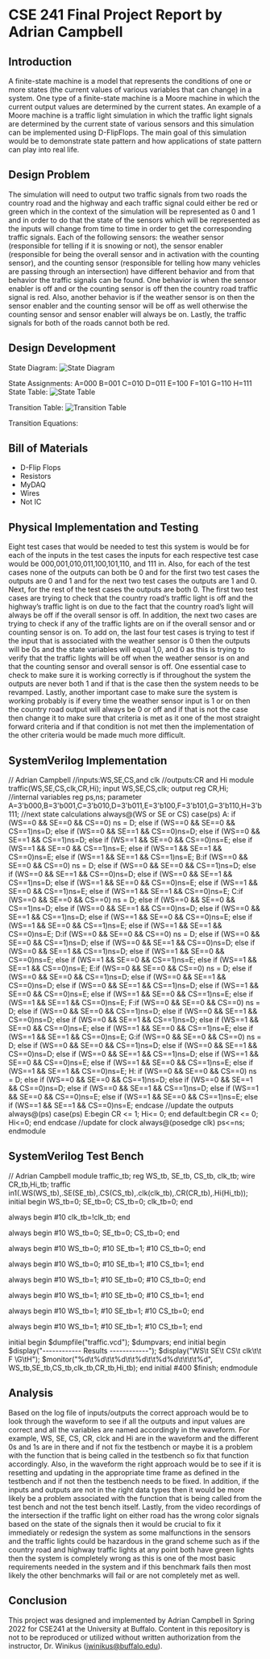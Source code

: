 # CSE 241 Final Project Report by Adrian Campbell
## Introduction
  A finite-state machine is a model that represents the conditions of one or more states (the current values of various variables that can change) in a system.  One type of a finite-state machine is a Moore machine in which the current output values are determined by the current states. An example of a Moore machine is a traffic light simulation in which the traffic light signals are determined by the current state of various sensors and this simulation can be implemented using D-FlipFlops. The main goal of this simulation would be to demonstrate state pattern and how applications of state pattern can play into real life. 
## Design Problem
  The simulation will need to output two traffic signals from two roads the country road and the highway and each traffic signal could either be red or green which in the context of the simulation will be represented as 0 and 1 and in order to do that the state of the sensors which will be represented as the inputs will change from time to time in order to get the corresponding traffic signals. Each of the following sensors: the weather sensor (responsible for telling if it is snowing or not), the sensor enabler (responsible for being the overall sensor and in activation with the counting sensor), and the counting sensor (responsible for telling how many vehicles are passing through an intersection) have different behavior and from that behavior the traffic signals can be found. One behavior is when the sensor enabler is off and or the counting sensor is off then the country road traffic signal is red. Also, another behavior is if the weather sensor is on then the sensor enabler and the counting sensor will be off as well otherwise the counting sensor and sensor enabler will always be on. Lastly, the traffic signals for both of the roads cannot both be red.
## Design Development
  State Diagram:
  ![State Diagram](IMG-0421.svg)

  State Assignments:
    A=000
    B=001
    C=010
    D=011
    E=100
    F=101
    G=110
    H=111
  State Table:
  ![State Table](State-Table.svg)
  
  Transition Table:
  ![Transition Table](Transition-Table.svg)
   
  Transition Equations:


  
## Bill of Materials

- D-Flip Flops
- Resistors
- MyDAQ
- Wires
- Not IC


## Physical Implementation and Testing
  Eight test cases that would be needed to test this system is would be for each of the inputs in the test cases the inputs for each respective test case would be 000,001,010,011,100,101,110, and 111 in.  Also, for each of the test cases none of the outputs can both be 0 and for the first two test cases the outputs are 0 and 1 and for the next two test cases the outputs are 1 and 0. Next, for the rest of the test cases the outputs are both 0.  The first two test cases are trying to check that the country road’s traffic light is off and the highway’s traffic light is on due to the fact that the country road’s light will always be off if the overall sensor is off. In addition, the next two cases are trying to check if any of the traffic lights are on if the overall sensor and or counting sensor is on. To add on, the last four test cases is trying to test if the input that is associated with the weather sensor is 0 then the outputs will be 0s and the state variables will equal 1,0, and 0 as this is trying to verify that the traffic lights will be off when the weather sensor is on and that the counting sensor and overall sensor is off. One essential case to check to make sure it is working correctly is if throughout the system the outputs are never both 1 and if that is the case then the system needs to be revamped. Lastly, another important case to make sure the system is working probably is if every time the weather sensor input is 1 or on then the country road output will always be 0 or off and if that is not the case then change it to make sure that criteria is met as it one of the most straight forward criteria and if that condition is not met then the implementation of the other criteria would be made much more difficult.
  
## SystemVerilog Implementation
// Adrian Campbell
//inputs:WS,SE,CS,and clk
//outputs:CR and Hi
module traffic(WS,SE,CS,clk,CR,Hi);
	input WS,SE,CS,clk;
	output reg CR,Hi;  
	//internal variables
	reg ps,ns;
	parameter 			  A=3'b000,B=3'b001,C=3'b010,D=3'b011,E=3'b100,F=3'b101,G=3'b110,H=3'b111;
	//next state calculations
	always@(WS or SE or CS)
		case(ps)
			A: if (WS==0 && SE==0 && CS==0) ns = D; 
   			else if (WS==0 && SE==0 && CS==1)ns=D;
   			else if (WS==0 && SE==1 && CS==0)ns=D;
  		 	else if (WS==0 && SE==1 && CS==1)ns=D;
   		 	else if (WS==1 && SE==0 && CS==0)ns=E;
   		 	else if (WS==1 && SE==0 && CS==1)ns=E;
         	else if (WS==1 && SE==1 && CS==0)ns=E;
         	else if (WS==1 && SE==1 && CS==1)ns=E;
		 	B:if (WS==0 && SE==0 && CS==0) ns = D; 
   	   		else if (WS==0 && SE==0 && CS==1)ns=D;
       		else if (WS==0 && SE==1 && CS==0)ns=D;
       		else if (WS==0 && SE==1 && CS==1)ns=D;
       		else if (WS==1 && SE==0 && CS==0)ns=E;
       		else if (WS==1 && SE==0 && CS==1)ns=E;
       		else if (WS==1 && SE==1 && CS==0)ns=E;
     		C:if (WS==0 && SE==0 && CS==0) ns = D; 
   	   		else if (WS==0 && SE==0 && CS==1)ns=D;
       		else if (WS==0 && SE==1 && CS==0)ns=D;
       		else if (WS==0 && SE==1 && CS==1)ns=D;
       		else if (WS==1 && SE==0 && CS==0)ns=E;
       		else if (WS==1 && SE==0 && CS==1)ns=E;
       		else if (WS==1 && SE==1 && CS==0)ns=E;
      		D:if (WS==0 && SE==0 && CS==0) ns = D; 
   	   		else if (WS==0 && SE==0 && CS==1)ns=D;
       		else if (WS==0 && SE==1 && CS==0)ns=D;
       		else if (WS==0 && SE==1 && CS==1)ns=D;
       		else if (WS==1 && SE==0 && CS==0)ns=E;
       		else if (WS==1 && SE==0 && CS==1)ns=E;
       		else if (WS==1 && SE==1 && CS==0)ns=E;
      		E:if (WS==0 && SE==0 && CS==0) ns = D; 
   	   		else if (WS==0 && SE==0 && CS==1)ns=D;
       		else if (WS==0 && SE==1 && CS==0)ns=D;
       		else if (WS==0 && SE==1 && CS==1)ns=D;
       		else if (WS==1 && SE==0 && CS==0)ns=E;
       		else if (WS==1 && SE==0 && CS==1)ns=E;
       		else if (WS==1 && SE==1 && CS==0)ns=E;
      		F:if (WS==0 && SE==0 && CS==0) ns = D; 
   	   		else if (WS==0 && SE==0 && CS==1)ns=D;
       		else if (WS==0 && SE==1 && CS==0)ns=D;
       		else if (WS==0 && SE==1 && CS==1)ns=D;
       		else if (WS==1 && SE==0 && CS==0)ns=E;
       		else if (WS==1 && SE==0 && CS==1)ns=E;
       		else if (WS==1 && SE==1 && CS==0)ns=E;
      		G:if (WS==0 && SE==0 && CS==0) ns = D; 
   	   		else if (WS==0 && SE==0 && CS==1)ns=D;
       		else if (WS==0 && SE==1 && CS==0)ns=D;
       		else if (WS==0 && SE==1 && CS==1)ns=D;
       		else if (WS==1 && SE==0 && CS==0)ns=E;
       		else if (WS==1 && SE==0 && CS==1)ns=E;
       		else if (WS==1 && SE==1 && CS==0)ns=E;
      		H: if (WS==0 && SE==0 && CS==0) ns = D; 
   	   		else if (WS==0 && SE==0 && CS==1)ns=D;
       		else if (WS==0 && SE==1 && CS==0)ns=D;
       		else if (WS==0 && SE==1 && CS==1)ns=D;
       		else if (WS==1 && SE==0 && CS==0)ns=E;
       		else if (WS==1 && SE==0 && CS==1)ns=E;
       		else if (WS==1 && SE==1 && CS==0)ns=E;
		endcase
  	//update the outputs
	always@(ps)
		case(ps)
			E:begin 
         	 CR <= 1;
      	 	 Hi<= 0;
         end
         default:begin
           		   CR <= 0;
      			   Hi<=0;
         		 end
	endcase
  	//update for clock
	always@(posedge clk)
		ps<=ns;
endmodule
## SystemVerilog Test Bench
// Adrian Campbell
module traffic_tb;
  reg WS_tb, SE_tb, CS_tb, clk_tb;
  wire CR_tb,Hi_tb;
  traffic in1(.WS(WS_tb),.SE(SE_tb),.CS(CS_tb),.clk(clk_tb),.CR(CR_tb),.Hi(Hi_tb)); 
  initial
  	  begin
       WS_tb=0;
       SE_tb=0;
       CS_tb=0;
       clk_tb=0;
  end
  
 always
   begin
   #10 clk_tb=!clk_tb;
   end
  
 always
   begin
   #10 WS_tb=0;
       SE_tb=0;
       CS_tb=0;
   end
  
 always
   begin
   #10 WS_tb=0;
   #10 SE_tb=1;
   #10 CS_tb=0;
   end
  
 always
   begin
   #10 WS_tb=0;
   #10 SE_tb=1;
   #10 CS_tb=1;
   end
  
 always
   begin
   #10 WS_tb=1;
   #10 SE_tb=0;
   #10 CS_tb=0;
   end
 
 always
   begin
   #10 WS_tb=1;
   #10 SE_tb=0;
   #10 CS_tb=1;
   end
  
  always
    begin
   #10 WS_tb=1;
   #10 SE_tb=1;
   #10 CS_tb=0;
    end
  
   always
     begin
   #10 WS_tb=1;
   #10 SE_tb=1;
   #10 CS_tb=1;
     end
 
 initial
    begin
      $dumpfile("traffic.vcd");
      $dumpvars;
    end
  initial
    begin
      $display("------------ Results ------------");
      $display("WS\t SE\t CS\t clk\t\t F \G\tH");
      $monitor("%d\t%d\t\t%d\t\t%d\t\t%d%d\t\t\t\t%d",
              WS_tb,SE_tb,CS_tb,clk_tb,CR_tb,Hi_tb);
    end
  initial
    #400 $finish;
endmodule
## Analysis
  Based on the log file of inputs/outputs the correct approach would be to look through the waveform to see if all the outputs and input values are correct and all the variables are named accordingly in the waveform. For example, WS, SE, CS, CR, clck and Hi are in the waveform and the different 0s and 1s are in there and if not fix the testbench or maybe it is a problem with the function that is being called in the testbench so fix that function accordingly. Also, in the waveform the right approach would be to see if it is resetting and updating in the appropriate time frame as defined in the testbench and if not then the testbench needs to be fixed. In addition, if the inputs and outputs are not in the right data types then it would be more likely be a problem associated with the function that is being called from the test bench and not the test bench itself. Lastly, from the video recordings of the intersection if the traffic light on either road has the wrong color signals based on the state of the signals then it would be crucial to fix it immediately or redesign the system as some malfunctions in the sensors and the traffic lights could be hazardous in the grand scheme such as if the country road and highway traffic lights at any point both have green lights then the system is completely wrong as this is one of the most basic requirements needed in the system and if this benchmark fails then most likely the other benchmarks will fail or are not completely met as well.
## Conclusion

This project was designed and implemented by Adrian Campbell in
Spring 2022 for CSE241 at the University at Buffalo. Content in this
repository is not to be reproduced or utilized without written
authorization from the instructor, Dr. Winikus (jwinikus@buffalo.edu). 


